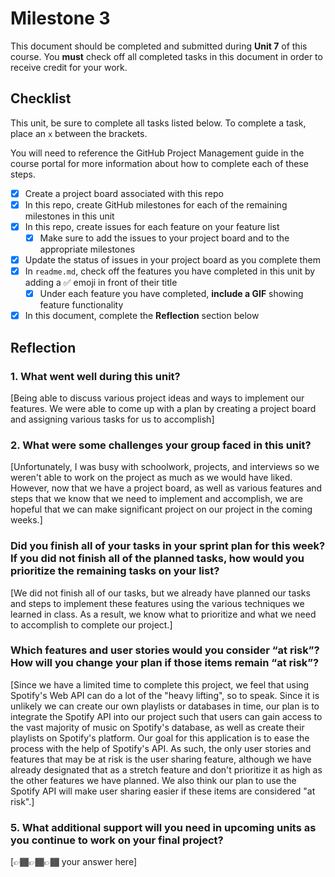 # Milestone 3

This document should be completed and submitted during **Unit 7** of this course. You **must** check off all completed tasks in this document in order to receive credit for your work.

## Checklist

This unit, be sure to complete all tasks listed below. To complete a task, place an `x` between the brackets.

You will need to reference the GitHub Project Management guide in the course portal for more information about how to complete each of these steps.

- [x] Create a project board associated with this repo
- [x] In this repo, create GitHub milestones for each of the remaining milestones in this unit
- [x] In this repo, create issues for each feature on your feature list
  - [x] Make sure to add the issues to your project board and to the appropriate milestones
- [x] Update the status of issues in your project board as you complete them
- [x] In `readme.md`, check off the features you have completed in this unit by adding a ✅ emoji in front of their title
  - [x] Under each feature you have completed, **include a GIF** showing feature functionality
- [x] In this document, complete the **Reflection** section below

## Reflection

### 1. What went well during this unit?

[Being able to discuss various project ideas and ways to implement our features. We were able to come up with a plan by creating a project board and assigning various tasks for us to accomplish]

### 2. What were some challenges your group faced in this unit?

[Unfortunately, I was busy with schoolwork, projects, and interviews so we weren't able to work on the project as much as we would have liked. However, now that we have a project board, as well as various features and steps that we know that we need to implement and accomplish, we are hopeful that we can make significant project on our project in the coming weeks.]

### Did you finish all of your tasks in your sprint plan for this week? If you did not finish all of the planned tasks, how would you prioritize the remaining tasks on your list?

[We did not finish all of our tasks, but we already have planned our tasks and steps to implement these features using the various techniques we learned in class. As a result, we know what to prioritize and what we need to accomplish to complete our project.]

### Which features and user stories would you consider “at risk”? How will you change your plan if those items remain “at risk”?

[Since we have a limited time to complete this project, we feel that using Spotify's Web API can do a lot of the "heavy lifting", so to speak. Since it is unlikely we can create our own playlists or databases in time, our plan is to integrate the Spotify API into our project such that users can gain access to the vast majority of music on Spotify's database, as well as create their playlists on Spotify's platform. Our goal for this application is to ease the process with the help of Spotify's API. As such, the only user stories and features that may be at risk is the user sharing feature, although we have already designated that as a stretch feature and don't prioritize it as high as the other features we have planned. We also think our plan to use the Spotify API will make user sharing easier if these items are considered "at risk".]

### 5. What additional support will you need in upcoming units as you continue to work on your final project?

[👉🏾👉🏾👉🏾 your answer here]
